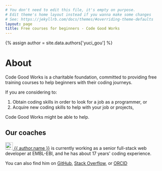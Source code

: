 ```yaml
---
# You don't need to edit this file, it's empty on purpose.
# Edit theme's home layout instead if you wanna make some changes
# See: https://jekyllrb.com/docs/themes/#overriding-theme-defaults
layout: page
title: Free courses for beginners - Code Good Works
---
```


{% assign author = site.data.authors['yuci_gou'] %}

<h1>About</h1>

<p>Code Good Works is a charitable foundation, committed to providing free training courses to help beginners with their coding journeys.</p>

<p>
If you are considering to: 
<ol>
    <li>Obtain coding skills in order to look for a job as a programmer, or</li>
    <li>Acquire new coding skills to help with your job or projects,</li>
</ol>
Code Good Works might be able to help.
</p>

<h2>Our coaches</h2>
<p>
<a href="{{ author.linkedin }}"><img class="gravatar" src="{{ author.linkedinimage }}" alt="{{ author.name }}" width="24" height="24"> {{ author.name }}</a> is currently working as a senior full-stack web developer at EMBL-EBI, 
and he has about 17 years' coding experience.
</p>
<p>You can also find him on <a href="{{ author.github }}" alt="GitHub">GitHub</a>, <a href="{{ author.stackoverflow }}" alt="Stack Overflow">Stack Overflow</a>, or <a href="{{ author.orcid }}" alt="ORCID">ORCID</a></p>

<script src="{{'/assets/js/about.js'}}"></script>
